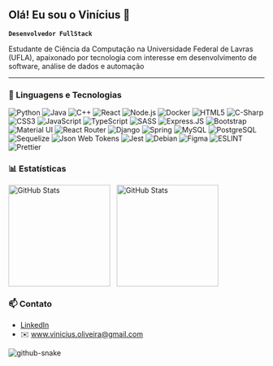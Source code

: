 ## Olá! Eu sou o Vinícius 👋
**`Desenvolvedor FullStack`**

Estudante de Ciência da Computação na Universidade Federal de Lavras (UFLA), apaixonado por tecnologia com interesse em desenvolvimento de software, análise de dados e automação 

---

### 🚀 Linguagens e Tecnologias

<div>

  ![Python](https://img.shields.io/badge/-Python-3776AB?style=for-the-badge&logo=python&logoColor=white)
  ![Java](https://img.shields.io/badge/Java-ED8B00?style=for-the-badge&logo=openjdk&logoColor=white)
  ![C++](https://img.shields.io/badge/-C++-00599C?style=for-the-badge&logo=c%2b%2b&logoColor=white)
  ![React](https://img.shields.io/badge/-React-61DAFB?style=for-the-badge&logo=react&logoColor=black)
  ![Node.js](https://img.shields.io/badge/-Node.js-339933?style=for-the-badge&logo=node.js&logoColor=white)
  ![Docker](https://img.shields.io/badge/-Docker-2496ED?style=for-the-badge&logo=docker&logoColor=white)
  ![HTML5](https://img.shields.io/badge/HTML5-E34F26?style=for-the-badge&logo=html5&logoColor=white)
  ![C-Sharp](https://img.shields.io/badge/C%23-239120?style=for-the-badge&logo=c-sharp&logoColor=white)
  ![CSS3](https://img.shields.io/badge/CSS3-1572B6?style=for-the-badge&logo=css3&logoColor=white)
  ![JavaScript](https://img.shields.io/badge/JavaScript-F7DF1E?style=for-the-badge&logo=javascript&logoColor=black)
  ![TypeScript](https://img.shields.io/badge/TypeScript-007ACC?style=for-the-badge&logo=typescript&logoColor=white)
  ![SASS](https://img.shields.io/badge/Sass-CC6699?style=for-the-badge&logo=sass&logoColor=white)
  ![Express.JS](https://img.shields.io/badge/Express.js-404D59?style=for-the-badge)
  ![Bootstrap](https://img.shields.io/badge/Bootstrap-563D7C?style=for-the-badge&logo=bootstrap&logoColor=white)
  ![Material UI](https://img.shields.io/badge/Material--UI-0081CB?style=for-the-badge&logo=material-ui&logoColor=white)
  ![React Router](https://img.shields.io/badge/React_Router-CA4245?style=for-the-badge&logo=react-router&logoColor=white)
  ![Django](https://img.shields.io/badge/Django-092E20?style=for-the-badge&logo=django&logoColor=white)
  ![Spring](https://img.shields.io/badge/Spring-6DB33F?style=for-the-badge&logo=spring&logoColor=white)
  ![MySQL](https://img.shields.io/badge/MySQL-00000F?style=for-the-badge&logo=mysql&logoColor=white)
  ![PostgreSQL](https://img.shields.io/badge/PostgreSQL-316192?style=for-the-badge&logo=postgresql&logoColor=white)
  ![Sequelize](https://img.shields.io/badge/sequelize-323330?style=for-the-badge&logo=sequelize&logoColor=blue)
  ![Json Web Tokens](https://img.shields.io/badge/json%20web%20tokens-323330?style=for-the-badge&logo=json-web-tokens&logoColor=pink)
  ![Jest](https://img.shields.io/badge/Jest-323330?style=for-the-badge&logo=Jest&logoColor=white)
  ![Debian](https://img.shields.io/badge/Debian-A81D33?style=for-the-badge&logo=debian&logoColor=white)
  ![Figma](https://img.shields.io/badge/Figma-F24E1E?style=for-the-badge&logo=figma&logoColor=white)
  ![ESLINT](https://img.shields.io/badge/eslint-3A33D1?style=for-the-badge&logo=eslint&logoColor=white)
  ![Prettier](https://img.shields.io/badge/prettier-1A2C34?style=for-the-badge&logo=prettier&logoColor=F7BA3E)

</div>

### 📊 Estatísticas

<p>
  <img 
    align="left" 
    alt="GitHub Stats" 
    height="200" 
    style="padding-right: 10px;" 
    src="https://github-readme-stats.vercel.app/api?username=Vicius1&hide=stars&count_private=true&show_icons=true&theme=dark&include_all_commits=true&locale=pt-br" 
  />

<img  
      alt="GitHub Stats" 
      height="200" 
      src="https://github-readme-stats.vercel.app/api/top-langs/?username=Vicius1&theme=dark&layout=compact&langs_count=9"
  />
</p>


### 📫 Contato
- [LinkedIn](https://www.linkedin.com/in/vinicius-o-fabiano/)
- ✉️ www.vinicius.oliveira@gmail.com


<picture>
  <source media="(prefers-color-scheme: dark)" srcset="https://github.com/Vicius1/Vicius1/blob/output/github-snake-dark.svg" />
  <source media="(prefers-color-scheme: light)" srcset="https://github.com/Vicius1/Vicius1/blob/output/github-snake.svg" />
  <img alt="github-snake" src="https://github.com/Vicius1/Vicius1/blob/output/github-snake.svg" />
</picture>

